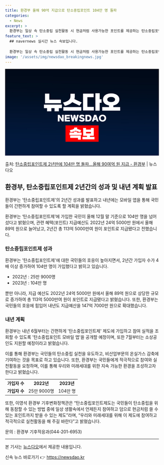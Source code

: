 ```yaml
---
title: 환경부 올해 90억 지급으로 탄소중립포인트 104만 명 돌파
categories:
  - News
excerpt: >
  환경부는 일상 속 탄소중립 실천활동 시 현금처럼 사용가능한 포인트를 제공하는 탄소중립포인트제에 가입한 국민이…
feature_text: >
  ## navernews 실시간 뉴스 속보입니다.

  환경부는 일상 속 탄소중립 실천활동 시 현금처럼 사용가능한 포인트를 제공하는 탄소중립포인트제에 가입한 국민이…
image: '/assets/img/newsdao_breakingnews.jpg'
---
```


![뉴스다오 속보](/assets/img/newsdao_breakingnews.jpg)

<p>출처: <a href="https://newsdao.kr/2892" rel="dofollow">탄소중립포인트제 2년만에 104만 명 돌파…올해 90여억 원 지급  - 환경부</a> | 뉴스다오</p>

<h2 data-ke-size="size26">환경부, 탄소중립포인트제 2년간의 성과 및 내년 계획 발표</h2>
환경부는 '탄소중립포인트제'의 2년간 성과를 발표하고 내년에는 모바일 앱을 통해 국민들이 간편하게 참여할 수 있도록 할 계획을 밝혔습니다.

<p data-ke-size="size16">환경부는 ‘탄소중립포인트제’에 가입한 국민이 올해 12월 말 기준으로 104만 명을 넘어섰다고 밝혔으며, 관련 혜택(포인트) 지급예산도 2022년 24억 5000만 원에서 올해 89억 원으로 늘어났고, 2년간 총 113억 5000만여 원이 포인트로 지급됐다고 전했습니다.</p>

<h3 data-ke-size="size24">탄소중립포인트제 성과</h3>
환경부는 '탄소중립포인트제'에 대한 국민들의 호응이 높아지면서, 2년간 가입자 수가 4배 이상 증가하여 104만 명이 가입했다고 밝히고 있습니다.

<ul>
  <li>2022년 : 25만 9000명</li>
  <li>2023년 : 104만 명</li>
</ul>

<p data-ke-size="size16">뿐만 아니라, 지급 예산도 2022년 24억 5000만 원에서 올해 89억 원으로 상당한 규모로 증가하여 총 113억 5000만여 원이 포인트로 지급됐다고 밝혔습니다. 또한, 환경부는 국민들의 호응에 힘입어 내년도 지급예산을 147억 7000만 원으로 확대했습니다.</p>

<h3 data-ke-size="size24">내년 계획</h3>
환경부는 내년 6월부터는 간편하게 '탄소중립포인트제' 제도에 가입하고 참여 실적을 조회할 수 있도록 '탄소중립포인트 모바일 앱'을 공개할 예정이며, 또한 7월부터는 소상공인도 지원할 예정이라고 밝혔습니다.</p> 

<p data-ke-size="size16">이를 통해 환경부는 국민들의 탄소중립 실천을 유도하고, 비산업부문의 온실가스 감축에 기여하는 것을 목표로 하고 있습니다. 또한, 환경부는 국민들에게 적극적으로 참여와 실천활동을 요청하며, 이를 통해 우리와 미래세대를 위한 지속 가능한 환경을 조성하고자 한다고 밝혔습니다.</p>

<table>
	<tr>
		<td style="text-align: center; height: 17px;"><b>가입자 수</b></td>
		<td style="text-align: center; height: 17px;"><b>2022년</b></td>
		<td style="text-align: center; height: 17px;"><b>2023년</b></td>
	</tr>
	<tr>
		<td style="text-align: center; height: 17px;"><b>가입자 수</b></td>
		<td style="text-align: center; height: 17px;">25만 9000명</td>
		<td style="text-align: center; height: 17px;">104만 명</td>
	</tr>
</table>

<p data-ke-size="size16">또한, 이영석 환경부 기후변화정책관은 “탄소중립포인트제도는 국민들이 탄소중립을 위해 동참할 수 있는 방법 중에 일상 생활속에서 언제든지 참여하고 덤으로 현금처럼 쓸 수 있는 포인트까지 받을 수 있는 제도”라며, “우리와 미래세대를 위해 이 제도에 참여하고 적극적으로 실천활동을 해 주길 바란다”고 밝혔습니다.</p>

<p data-ke-size="size16">문의 : 환경부 기후적응과(044-201-6953)</p>

<hr>

<p data-ke-size="size16">본 기사는 <a href="https://newsdao.kr/2892" target="_blank" rel="noopener noreferrer">뉴스다오</a>에서 제공한 내용입니다.</p> 

신속 뉴스 바로가기 👉 <a href="https://newsdao.kr" rel="dofollow">https://newsdao.kr</a>


